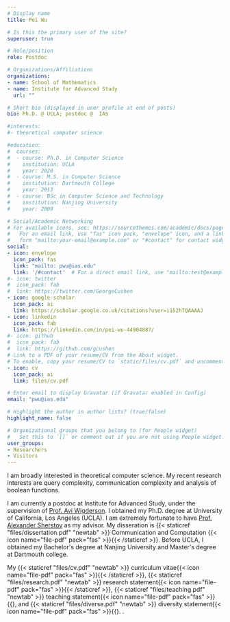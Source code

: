 ```yaml
---
# Display name
title: Pei Wu

# Is this the primary user of the site?
superuser: true

# Role/position
role: Postdoc

# Organizations/Affiliations
organizations:
- name: School of Mathematics
- name: Institute for Advanced Study
  url: ""

# Short bio (displayed in user profile at end of posts)
bio: Ph.D. @ UCLA; postdoc @  IAS

#interests:
#- theoretical computer science

#education:
#  courses:
#  - course: Ph.D. in Computer Science
#    institution: UCLA
#    year: 2020
#  - course: M.S. in Computer Science 
#    institution: Dartmouth College
#    year: 2013
#  - course: BSc in Computer Science and Technology
#    institution: Nanjing University
#    year: 2009

# Social/Academic Networking
# For available icons, see: https://sourcethemes.com/academic/docs/page-builder/#icons
#   For an email link, use "fas" icon pack, "envelope" icon, and a link in the
#   form "mailto:your-email@example.com" or "#contact" for contact widget.
social:
- icon: envelope
  icon_pack: fas
  link: "mailto: pwu@ias.edu"
  link: '/#contact'  # For a direct email link, use "mailto:test@example.org".
#- icon: twitter
#  icon_pack: fab
#  link: https://twitter.com/GeorgeCushen
- icon: google-scholar
  icon_pack: ai
  link: https://scholar.google.co.uk/citations?user=i152hTQAAAAJ
- icon: linkedin
  icon_pack: fab
  link: https://linkedin.com/in/pei-wu-44904887/
#- icon: github
#  icon_pack: fab
#  link: https://github.com/gcushen
# Link to a PDF of your resume/CV from the About widget.
# To enable, copy your resume/CV to `static/files/cv.pdf` and uncomment the lines below.
- icon: cv
  icon_pack: ai
  link: files/cv.pdf

# Enter email to display Gravatar (if Gravatar enabled in Config)
email: "pwu@ias.edu"

# Highlight the author in author lists? (true/false)
highlight_name: false

# Organizational groups that you belong to (for People widget)
#   Set this to `[]` or comment out if you are not using People widget.
user_groups:
- Researchers
- Visitors
---
```

I am broadly interested in theoretical computer science. My recent research interests are query complexity, communication complexity and analysis of boolean functions. 

I am currently a postdoc at Institute for Advanced Study, under the supervision of [Prof. Avi Wigderson](https://www.math.ias.edu/avi/home). I obtained my Ph.D. degree at University of California, Los Angeles (UCLA). I am extremely fortunate to have [Prof. Alexander Sherstov](http://web.cs.ucla.edu/~sherstov/) as my advisor. My disseration is {{< staticref "files/dissertation.pdf" "newtab" >}} Communication and Computation {{< icon name="file-pdf" pack="fas" >}}{{< /staticref >}}. Before UCLA, I obtained my Bachelor's degree at Nanjing University and Master's degree at Dartmouth college.

My {{< staticref "files/cv.pdf" "newtab" >}} curriculum vitae{{< icon name="file-pdf" pack="fas" >}}{{< /staticref >}}, {{< staticref "files/research.pdf" "newtab" >}} research statement{{< icon name="file-pdf" pack="fas" >}}{{< /staticref >}}, {{< staticref "files/teaching.pdf" "newtab" >}} teaching statement{{< icon name="file-pdf" pack="fas" >}}{{</staticcref>}, and {{< staticref "files/diverse.pdf" "newtab" >}} diversity statement{{< icon name="file-pdf" pack="fas" >}}{{</staticcref>}.
.

